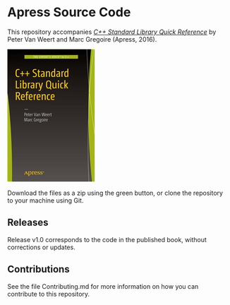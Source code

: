 # Apress Source Code

This repository accompanies [*C++ Standard Library Quick Reference*](http://www.apress.com/9781484218754) by Peter Van Weert and Marc Gregoire (Apress, 2016).

![Cover image](9781484218754.jpg)

Download the files as a zip using the green button, or clone the repository to your machine using Git.

## Releases

Release v1.0 corresponds to the code in the published book, without corrections or updates.

## Contributions

See the file Contributing.md for more information on how you can contribute to this repository.

